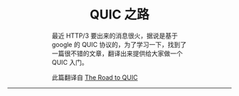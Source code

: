 
<h1 align="center">
QUIC 之路
</h1>

<div align="center" style="padding: 0 100px; text-align: left;">
<p>最近 HTTP/3 要出来的消息很火，据说是基于 google 的 QUIC 协议的，为了学习一下，找到了一篇很不错的文章，翻译出来提供给大家做一个 QUIC 入门。</p>
<p>此篇翻译自 <a href="https://blog.cloudflare.com/the-road-to-quic/">The Road to QUIC</a></p>
</div>

<hr>